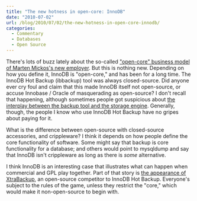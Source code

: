```yaml
---
title: "The new hotness in open-core: InnoDB"
date: "2010-07-02"
url: /blog/2010/07/02/the-new-hotness-in-open-core-innodb/
categories:
  - Commentary
  - Databases
  - Open Source
---
```

There's lots of buzz lately about the so-called ["open-core" business model of Marten Mickos's new employer](http://www.computerworlduk.com/community/blogs/index.cfm?entryid=3048&#038;blogid=41). But this is nothing new. Depending on how you define it, InnoDB is "open-core," and has been for a long time. The InnoDB Hot Backup (ibbackup) tool was always closed-source. Did anyone ever cry foul and claim that this made InnoDB itself not open-source, or accuse Innobase / Oracle of masquerading as open-source? I don't recall that happening, although sometimes people got suspicious about [the interplay between the backup tool and the storage engine](http://mituzas.lt/2010/05/08/on-hot-backups/). Generally, though, the people I know who use InnoDB Hot Backup have no gripes about paying for it.

What is the difference between open-source with closed-source accessories, and crippleware? I think it depends on how people define the core functionality of software. Some might say that backup is core functionality for a database; and others would point to mysqldump and say that InnoDB isn't crippleware as long as there is *some* alternative.

I think InnoDB is an interesting case that illustrates what can happen when commercial and GPL play together. Part of that story is [the appearance of XtraBackup](http://www.mysqlperformanceblog.com/2009/02/24/xtrabackup-open-source-alternative-for-innodb-hot-backup-call-for-ideas/), an open-source competitor to InnoDB Hot Backup. Everyone's subject to the rules of the game, unless they restrict the "core," which would make it non-open-source to begin with.


